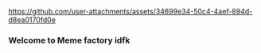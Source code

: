 
https://github.com/user-attachments/assets/34699e34-50c4-4aef-894d-d8ea0170fd0e
### Welcome to Meme factory idfk

